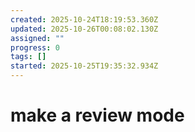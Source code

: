 ```yaml
---
created: 2025-10-24T18:19:53.360Z
updated: 2025-10-26T00:08:02.130Z
assigned: ""
progress: 0
tags: []
started: 2025-10-25T19:35:32.934Z
---
```


# make a review mode
